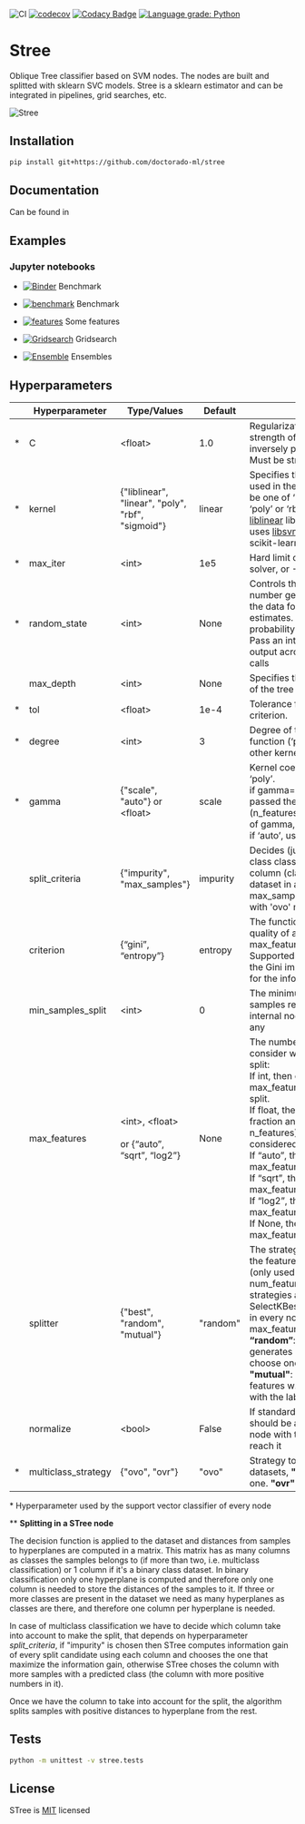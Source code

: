 ![CI](https://github.com/Doctorado-ML/STree/workflows/CI/badge.svg)
[![codecov](https://codecov.io/gh/doctorado-ml/stree/branch/master/graph/badge.svg)](https://codecov.io/gh/doctorado-ml/stree)
[![Codacy Badge](https://app.codacy.com/project/badge/Grade/35fa3dfd53a24a339344b33d9f9f2f3d)](https://www.codacy.com/gh/Doctorado-ML/STree?utm_source=github.com&utm_medium=referral&utm_content=Doctorado-ML/STree&utm_campaign=Badge_Grade)
[![Language grade: Python](https://img.shields.io/lgtm/grade/python/g/Doctorado-ML/STree.svg?logo=lgtm&logoWidth=18)](https://lgtm.com/projects/g/Doctorado-ML/STree/context:python)

# Stree

Oblique Tree classifier based on SVM nodes. The nodes are built and splitted with sklearn SVC models. Stree is a sklearn estimator and can be integrated in pipelines, grid searches, etc.

![Stree](https://raw.github.com/doctorado-ml/stree/master/example.png)

## Installation

```bash
pip install git+https://github.com/doctorado-ml/stree
```

## Documentation

Can be found in

## Examples

### Jupyter notebooks

- [![Binder](https://mybinder.org/badge_logo.svg)](https://mybinder.org/v2/gh/Doctorado-ML/STree/master?urlpath=lab/tree/notebooks/benchmark.ipynb) Benchmark

- [![benchmark](https://colab.research.google.com/assets/colab-badge.svg)](https://colab.research.google.com/github/Doctorado-ML/STree/blob/master/notebooks/benchmark.ipynb) Benchmark

- [![features](https://colab.research.google.com/assets/colab-badge.svg)](https://colab.research.google.com/github/Doctorado-ML/STree/blob/master/notebooks/features.ipynb) Some features

- [![Gridsearch](https://colab.research.google.com/assets/colab-badge.svg)](https://colab.research.google.com/github/Doctorado-ML/STree/blob/master/notebooks/gridsearch.ipynb) Gridsearch

- [![Ensemble](https://colab.research.google.com/assets/colab-badge.svg)](https://colab.research.google.com/github/Doctorado-ML/STree/blob/master/notebooks/ensemble.ipynb) Ensembles

## Hyperparameters

|     | **Hyperparameter**  | **Type/Values**                                        | **Default** | **Meaning**                                                                                                                                                                                                                                                                                                                                                                                                                                          |
| --- | ------------------- | ------------------------------------------------------ | ----------- | ---------------------------------------------------------------------------------------------------------------------------------------------------------------------------------------------------------------------------------------------------------------------------------------------------------------------------------------------------------------------------------------------------------------------------------------------------- |
| \*  | C                   | \<float\>                                              | 1.0         | Regularization parameter. The strength of the regularization is inversely proportional to C. Must be strictly positive.                                                                                                                                                                                                                                                                                                                              |
| \*  | kernel              | {"liblinear", "linear", "poly", "rbf", "sigmoid"}      | linear      | Specifies the kernel type to be used in the algorithm. It must be one of ‘liblinear’, ‘linear’, ‘poly’ or ‘rbf’. liblinear uses [liblinear](https://www.csie.ntu.edu.tw/~cjlin/liblinear/) library and the rest uses [libsvm](https://www.csie.ntu.edu.tw/~cjlin/libsvm/) library through scikit-learn library                                                                                                                                       |
| \*  | max_iter            | \<int\>                                                | 1e5         | Hard limit on iterations within solver, or -1 for no limit.                                                                                                                                                                                                                                                                                                                                                                                          |
| \*  | random_state        | \<int\>                                                | None        | Controls the pseudo random number generation for shuffling the data for probability estimates. Ignored when probability is False.<br>Pass an int for reproducible output across multiple function calls                                                                                                                                                                                                                                              |
|     | max_depth           | \<int\>                                                | None        | Specifies the maximum depth of the tree                                                                                                                                                                                                                                                                                                                                                                                                              |
| \*  | tol                 | \<float\>                                              | 1e-4        | Tolerance for stopping criterion.                                                                                                                                                                                                                                                                                                                                                                                                                    |
| \*  | degree              | \<int\>                                                | 3           | Degree of the polynomial kernel function (‘poly’). Ignored by all other kernels.                                                                                                                                                                                                                                                                                                                                                                     |
| \*  | gamma               | {"scale", "auto"} or \<float\>                         | scale       | Kernel coefficient for ‘rbf’ and ‘poly’.<br>if gamma='scale' (default) is passed then it uses 1 / (n_features \* X.var()) as value of gamma,<br>if ‘auto’, uses 1 / n_features.                                                                                                                                                                                                                                                                      |
|     | split_criteria      | {"impurity", "max_samples"}                            | impurity    | Decides (just in case of a multi class classification) which column (class) use to split the dataset in a node\*\*. max_samples is incompatible with 'ovo' multiclass_strategy                                                                                                                                                                                                                                                                       |
|     | criterion           | {“gini”, “entropy”}                                    | entropy     | The function to measure the quality of a split (only used if max_features != num_features). <br>Supported criteria are “gini” for the Gini impurity and “entropy” for the information gain.                                                                                                                                                                                                                                                          |
|     | min_samples_split   | \<int\>                                                | 0           | The minimum number of samples required to split an internal node. 0 (default) for any                                                                                                                                                                                                                                                                                                                                                                |
|     | max_features        | \<int\>, \<float\> <br><br>or {“auto”, “sqrt”, “log2”} | None        | The number of features to consider when looking for the split:<br>If int, then consider max_features features at each split.<br>If float, then max_features is a fraction and int(max_features \* n_features) features are considered at each split.<br>If “auto”, then max_features=sqrt(n_features).<br>If “sqrt”, then max_features=sqrt(n_features).<br>If “log2”, then max_features=log2(n_features).<br>If None, then max_features=n_features. |
|     | splitter            | {"best", "random", "mutual"}                           | "random"    | The strategy used to choose the feature set at each node (only used if max_features < num_features). Supported strategies are: **“best”**: sklearn SelectKBest algorithm is used in every node to choose the max_features best features. **“random”**: The algorithm generates 5 candidates and choose one randomly. **"mutual"**: Chooses the best features w.r.t. their mutual info with the label                                                 |
|     | normalize           | \<bool\>                                               | False       | If standardization of features should be applied on each node with the samples that reach it                                                                                                                                                                                                                                                                                                                                                         |
| \*  | multiclass_strategy | {"ovo", "ovr"}                                         | "ovo"       | Strategy to use with multiclass datasets, **"ovo"**: one versus one. **"ovr"**: one versus rest                                                                                                                                                                                                                                                                                                                                                      |

\* Hyperparameter used by the support vector classifier of every node

\*\* **Splitting in a STree node**

The decision function is applied to the dataset and distances from samples to hyperplanes are computed in a matrix. This matrix has as many columns as classes the samples belongs to (if more than two, i.e. multiclass classification) or 1 column if it's a binary class dataset. In binary classification only one hyperplane is computed and therefore only one column is needed to store the distances of the samples to it. If three or more classes are present in the dataset we need as many hyperplanes as classes are there, and therefore one column per hyperplane is needed.

In case of multiclass classification we have to decide which column take into account to make the split, that depends on hyperparameter _split_criteria_, if "impurity" is chosen then STree computes information gain of every split candidate using each column and chooses the one that maximize the information gain, otherwise STree choses the column with more samples with a predicted class (the column with more positive numbers in it).

Once we have the column to take into account for the split, the algorithm splits samples with positive distances to hyperplane from the rest.

## Tests

```bash
python -m unittest -v stree.tests
```

## License

STree is [MIT](https://github.com/doctorado-ml/stree/blob/master/LICENSE) licensed
